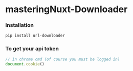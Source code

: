 # masteringNuxt-Downloader

### Installation
```sh
pip install url-downloader 
```

### To get your api token 
```js
// in chrome cmd (of course you must be logged in)
document.cookie()
```
